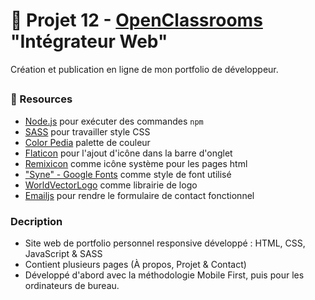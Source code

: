 # 🎨 Projet 12 - [OpenClassrooms](https://openclassrooms.com/fr/) "Intégrateur Web"
Création et publication en ligne de mon portfolio de développeur.

##
### 🔗 Resources
- [Node.js](https://nodejs.org/en) pour exécuter des commandes `npm`
- [SASS](https://sass-lang.com/) pour travailler style CSS
- [Color Pedia](https://colors.dopely.top/color-pedia) palette de couleur
- [Flaticon](https://www.flaticon.com/fr/) pour l'ajout d'icône dans la barre d'onglet
- [Remixicon](https://remixicon.com/) comme icône système pour les pages html
- ["Syne" - Google Fonts](https://fonts.google.com/specimen/Syne?query=syne) comme style de font utilisé
- [WorldVectorLogo](https://worldvectorlogo.com/) comme librairie de logo
- [Emailjs](https://www.emailjs.com/) pour rendre le formulaire de contact fonctionnel

### Decription 
- Site web de portfolio personnel responsive développé : HTML, CSS, JavaScript & SASS
- Contient plusieurs pages (À propos, Projet & Contact)
- Développé d'abord avec la méthodologie Mobile First, puis pour les ordinateurs de bureau.
